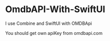 # OmdbAPI-With-SwiftUI
I use Combine and SwiftUI with OMDBApi

You should get own apiKey from omdbapi.com
